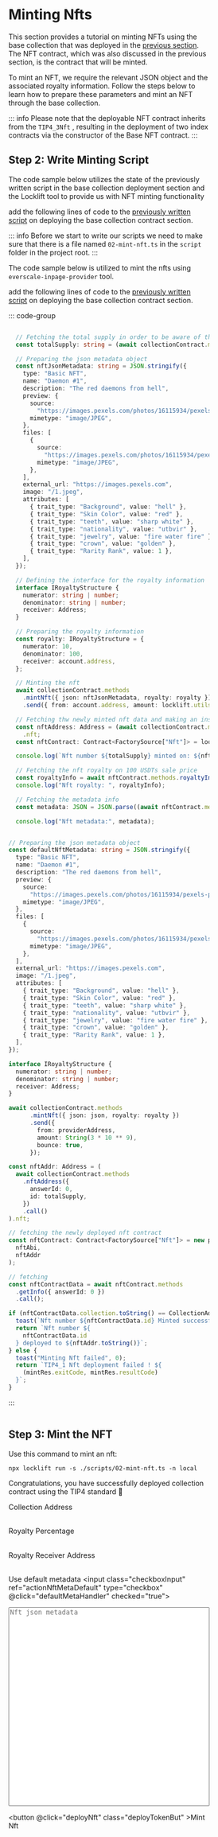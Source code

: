 # Minting Nfts

<div class="deployToken">

This section provides a tutorial on minting NFTs using the base collection that was deployed in the [previous section](./deployingCollection.md). The NFT contract, which was also discussed in the previous section, is the contract that will be minted.

To mint an NFT, we require the relevant JSON object and the associated royalty information. Follow the steps below to learn how to prepare these parameters and mint an NFT through the base collection.

::: info
Please note that the deployable NFT contract inherits from the  `TIP4_3Nft` , resulting in the deployment of two index contracts via the constructor of the Base NFT contract.
:::

## Step 2: Write Minting Script

<span  :class="LLdis"  >

The code sample below utilizes the state of the previously written script in the base collection deployment section and the Locklift tool to provide us with NFT minting functionality

add the following lines of code to the [previously written script](./deployingCollection.md#step-2-write-deployment-script) on deploying the base collection contract section.

::: info
Before we start to write our scripts we need to make sure that there is a file named `02-mint-nft.ts` in the `script` folder in the project root.
:::

</span>

<span :class="EIPdis"  >

The code sample below is utilized to mint the nfts using `everscale-inpage-provider` tool.

add the following lines of code to the [previously written script](./deployingCollection.md#step-2-write-deployment-script) on deploying the base collection contract section.

</span>

<div @click="codeBlockSwitchHandler" >

::: code-group

```` typescript [locklift]

  // Fetching the total supply in order to be aware of the nft id that is going to be deployed
  const totalSupply: string = (await collectionContract.methods.totalSupply({ answerId: 0 }).call()).count;

  // Preparing the json metadata object
  const nftJsonMetadata: string = JSON.stringify({
    type: "Basic NFT",
    name: "Daemon #1",
    description: "The red daemons from hell",
    preview: {
      source:
        "https://images.pexels.com/photos/16115934/pexels-photo-16115934/free-photo-of-spooky-traditional-figurine.jpeg?auto=compress&cs=tinysrgb&w=1260&h=750&dpr=1",
      mimetype: "image/JPEG",
    },
    files: [
      {
        source:
          "https://images.pexels.com/photos/16115934/pexels-photo-16115934/free-photo-of-spooky-traditional-figurine.jpeg?auto=compress&cs=tinysrgb&w=1260&h=750&dpr=1",
        mimetype: "image/JPEG",
      },
    ],
    external_url: "https://images.pexels.com",
    image: "/1.jpeg",
    attributes: [
      { trait_type: "Background", value: "hell" },
      { trait_type: "Skin Color", value: "red" },
      { trait_type: "teeth", value: "sharp white" },
      { trait_type: "nationality", value: "utbvir" },
      { trait_type: "jewelry", value: "fire water fire" },
      { trait_type: "crown", value: "golden" },
      { trait_type: "Rarity Rank", value: 1 },
    ],
  });

  // Defining the interface for the royalty information
  interface IRoyaltyStructure {
    numerator: string | number;
    denominator: string | number;
    receiver: Address;
  }

  // Preparing the royalty information
  const royalty: IRoyaltyStructure = {
    numerator: 10,
    denominator: 100,
    receiver: account.address,
  };

  // Minting the nft
  await collectionContract.methods
    .mintNft({ json: nftJsonMetadata, royalty: royalty })
    .send({ from: account.address, amount: locklift.utils.toNano(3) });

  // Fetching thw newly minted nft data and making an instance of it
  const nftAddress: Address = (await collectionContract.methods.nftAddress({ answerId: 0, id: totalSupply }).call())
    .nft;
  const nftContract: Contract<FactorySource["Nft"]> = locklift.factory.getDeployedContract("Nft", nftAddress);

  console.log(`Nft number ${totalSupply} minted on: ${nftContract.address.toString()}`);

  // Fetching the nft royalty on 100 USDTs sale price
  const royaltyInfo = await nftContract.methods.royaltyInfo({ answerId: 0, salePrice: 100_000_000 }).call();
  console.log("Nft royalty: ", royaltyInfo);

  // Fetching the metadata info
  const metadata: JSON = JSON.parse((await nftContract.methods.getJson({ answerId: 0 }).call()).json);

  console.log("Nft metadata:", metadata);

````

````typescript [everscale-inpage-provider]

// Preparing the json metadata object
const defaultNftMetadata: string = JSON.stringify({
  type: "Basic NFT",
  name: "Daemon #1",
  description: "The red daemons from hell",
  preview: {
    source:
      "https://images.pexels.com/photos/16115934/pexels-photo-16115934/free-photo-of-spooky-traditional-figurine.jpeg?auto=compress&cs=tinysrgb&w=1260&h=750&dpr=1",
    mimetype: "image/JPEG",
  },
  files: [
    {
      source:
        "https://images.pexels.com/photos/16115934/pexels-photo-16115934/free-photo-of-spooky-traditional-figurine.jpeg?auto=compress&cs=tinysrgb&w=1260&h=750&dpr=1",
      mimetype: "image/JPEG",
    },
  ],
  external_url: "https://images.pexels.com",
  image: "/1.jpeg",
  attributes: [
    { trait_type: "Background", value: "hell" },
    { trait_type: "Skin Color", value: "red" },
    { trait_type: "teeth", value: "sharp white" },
    { trait_type: "nationality", value: "utbvir" },
    { trait_type: "jewelry", value: "fire water fire" },
    { trait_type: "crown", value: "golden" },
    { trait_type: "Rarity Rank", value: 1 },
  ],
});

interface IRoyaltyStructure {
  numerator: string | number;
  denominator: string | number;
  receiver: Address;
}

await collectionContract.methods
      .mintNft({ json: json, royalty: royalty })
      .send({
        from: providerAddress,
        amount: String(3 * 10 ** 9),
        bounce: true,
      });

const nftAddr: Address = (
  await collectionContract.methods
    .nftAddress({
      answerId: 0,
      id: totalSupply,
    })
    .call()
).nft;

// fetching the newly deployed nft contract
const nftContract: Contract<FactorySource["Nft"]> = new provider.Contract(
  nftAbi,
  nftAddr
);

// fetching
const nftContractData = await nftContract.methods
  .getInfo({ answerId: 0 })
  .call();

if (nftContractData.collection.toString() == CollectionAddr.toString()) {
  toast(`Nft number ${nftContractData.id} Minted successfully`, 1);
  return `Nft number ${
    nftContractData.id
  } deployed to ${nftAddr.toString()}`;
} else {
  toast("Minting Nft failed", 0);
  return `TIP4_1 Nft deployment failed ! ${
    (mintRes.exitCode, mintRes.resultCode)
  }`;
}


````

:::

</div>


<div class="action">

## Step 3: Mint the NFT

<div :class="llAction">

Use this command to mint an nft:

```shell
npx locklift run -s ./scripts/02-mint-nft.ts -n local
```
<ImgContainer src= '/mintingNft.png' width="100%" altText="deployTip3Output" />

Congratulations, you have successfully deployed collection contract using the TIP4 standard 🎉

</div>

<div :class="eipAction" >

<p class=actionInName style="margin-bottom: 0;">Collection Address</p>

<input ref="actionCollectionAddress" type="text" class="action Ain" />

<p class=actionInName style="margin-bottom: 0;">Royalty Percentage</p>

<input ref="actionRoyaltyPercent" type="number" min="0" max="100" step="0.01" class="action Ain percent" />

<p class=actionInName style="margin-bottom: 0;">Royalty Receiver Address</p>

<input ref="actionRoyaltyReceiverAddress" class="action Ain" type="text"/>

<label class="container nftMetaCheck"> Use default metadata
<input class="checkboxInput" ref="actionNftMetaDefault" type="checkbox" @click="defaultMetaHandler" checked="true">
<span class="checkmark"></span>
</label>

<textarea style="resize:none;" ref="actionNftMeta" :class="collMeta" type="text" placeholder="Nft json metadata"></textarea>

<button @click="deployNft" class="deployTokenBut" >Mint Nft</button>

<p id="output-p" :class="EIPdis"><loading :text="loadingText"/></p>

</div>

</div>

</div>

<script lang="ts" >
import { defineComponent, ref, onMounted } from "vue";
import {toast} from "/src/helpers/toast";
import ImgContainer from "../../../.vitepress/theme/components/shared/BKDImgContainer.vue"
import loading from "../../../.vitepress/theme/components/shared/BKDLoading.vue"
import { mintNft } from "../../scripts/mintingNft";
import { IRoyaltyStructure } from "../../scripts/types";

export default defineComponent({
  name: "deployToken",
      components :{
    ImgContainer,
    loading
  },
  data(){
    return{
        LLdis: "cbShow",
        EIPdis: "cbHide",
        llAction: "llAction cbShow",
        eipAction: "eipAction cbHide",
        collMeta: "cbHide",
        nftMeta: "cbHide",
        loadingText: " ",
        }
  },
  setup() {

  async function defaultMetaHandler(e){
        if(e.target.checked){

        if(e.target.parentElement.className.includes("collectionMetaCheck"))
         {
            this.collMeta = "cbHide"
         } else if(e.target.parentElement.className.includes("nftMetaCheck"))
         {
            this.nftMeta = "cbHide"
         }
        }else{

        if(e.target.parentElement.className.includes("collectionMetaCheck"))
         {
            this.collMeta = "action Ain"
         } else if(e.target.parentElement.className.includes("nftMetaCheck"))
         {
            this.nftMeta = "action Ain"
         }
        }

    }
   async function deployNft(){
          this.loadingText = ""
        if (
            this.$refs.actionCollectionAddress.value == ''

        ){
            toast("collection address field is required !", 0)
            this.loadingText = "Failed"
            return
        }
        if (
            !this.$refs.actionNftMetaDefault.checked &&
            this.$refs.actionNftMeta.value == ''

        ){
            toast("Nft metadata field is required !", 0)
            this.loadingText = "Failed"
            return
        }
        if (
            isNaN(Number(this.$refs.actionRoyaltyPercent.value))
        ){
            toast("Royalty percentage field is required !", 0)
            this.loadingText = "Failed"
            return
        }
        if (
            this.$refs.actionRoyaltyReceiverAddress.value == ''

        ){
            toast("Royalty receiver address field is required !", 0)
            this.loadingText = "Failed"
            return
        }
        let deployTokenRes;
        const royalty: IRoyaltyStructure =
        {
            numerator: Number(this.$refs.actionRoyaltyPercent.value),
            denominator: 100,
            receiver: this.$refs.actionRoyaltyReceiverAddress.value
        }
        if(this.$refs.actionNftMetaDefault.checked){
            deployTokenRes = await mintNft(
                this.$refs.actionCollectionAddress.value,
                royalty
            )
        }else{
            deployTokenRes = await mintNft(
                this.$refs.actionCollectionAddress.value,
                this.$refs.actionNftMeta.value,
                royalty
            )
        }
        // Rendering the output
        deployTokenRes = !deployTokenRes ? "Failed" :  deployTokenRes;
        this.loadingText = deployTokenRes;
  }
  async function codeBlockSwitchHandler(e){
     if(e.target.innerHTML.includes("everscale-inpage-provider")){
        this.LLdis = "cbHide"
        this.EIPdis = "cbShow"
        this.llAction = "llAction cbHide"
        this.eipAction = "eipAction cbShow"
     }else if(e.target.innerHTML.includes("locklift")){
        this.EIPdis = "cbHide"
        this.LLdis = "cbShow"
        this.llAction = "llAction cbShow"
        this.eipAction = "eipAction cbHide"

     }
  }
return {
        defaultMetaHandler,
        deployNft,
        codeBlockSwitchHandler
    };
  },
});

</script>


<style>

textarea{
 width:100%;
 height: 400px;
}

.action{
    display:inline-block;
}

.actionInName{
    font-size: .9rem;
}

.deployTokenBut, .Ain, details
{
  background-color: var(--vp-c-bg-mute);
  transition: background-color 0.1s;
  border: 1px solid var(--vp-c-divider);
  border-radius: 8px;
  font-weight: 600;
  cursor : pointer;
}

details{
    padding : 0 10px 0 10px;
}
.Ain{
    padding-left : 10px;
    margin : 0;
}
.deployTokenBut{
    cursor:pointer;
    padding: 5px 12px;
    display: flex;
    transition: all ease .3s;
}

.deployTokenBut:hover{
      border: 1px solid var(--light-color-ts-class);
}

#output-p{
    /* height: 30px; */
    padding: 2px 10px;
    border-radius: 8px;
    border: 1px solid var(--vp-c-divider);
    }

.cbShow{
    display: block;
}
.cbHide{
    display: none;
}

.eipAction{
    font-weight: 600;
}

* {box-sizing: border-box;}

.container {
  display: flex;
  position: relative;
  margin-bottom: 12px;
  font-size: .9rem;
}

.container .checkboxInput {
  position: absolute;
  opacity: 0;
  height: 0;
  width: 0;

}

.checkmark {
  cursor: pointer;
  position: relative;
  top: 0;
  left: 0;
  height: 25px;
  width: 25px;
  background-color: var(--vp-c-bg-mute);
  border: 1px solid var(--vp-c-divider);
  border-radius : 8px;
  margin-left: 10px;
}

.container input:checked ~ .checkmark {
  background-color: var(--light-color-ts-class);
}

.checkmark:after {
  content: "";
  position: absolute;
  display: none;
}

.container input:checked ~ .checkmark:after {
  display: block;
}

.container .checkmark:after {
  left: 9px;
  top: 5px;
  width: 5px;
  height: 10px;
  border: solid white;
  border-width: 0 3px 3px 0;
  -webkit-transform: rotate(45deg);
  -ms-transform: rotate(45deg);
  transform: rotate(45deg);
}

</style>